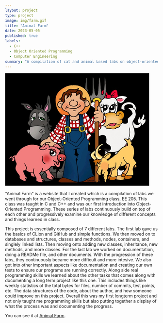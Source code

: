 ```yaml
---
layout: project
type: project
image: img/farm.gif
title: "Animal Farm"
date: 2023-05-05
published: true
labels:
  - C++
  - Object Oriented Programming
  - Computer Engineering
summary: "A compilation of cat and animal based labs on object-oriented programming for EE 205 to build \"Animal Farm\"."
---
```

<img src="../img/farm.jpg" width = "475px">


\"Animal Farm\" is a website that I created which is a compilation of labs we went through for our Object-Oriented Programming class, EE 205. This class was taught in C and C++ and was our first introduction into Object-Oriented Programming. These series of labs continuously build on top of each other and progressively examine our knowledge of different concepts and things learned in class.

This project is essentially composed of 7 different labs. The first lab gave us the basics of CLion and GitHub and simple functions. We then moved on to databases and structures, classes and methods, nodes, containers, and singlely linked lists. Then moving onto adding new classes, inheritance, new methods, and more classes. For the last lab we worked on documentation, doing a READMe file, and other documents. With the progression of these labs, they continuously became more difficult and more intesive. We also got into other important aspects like documentation and creating our own tests to ensure our programs are running correctly. Along side real programming skills we learned about the other tasks that comes along with documenting a long term project like this one. This includes things like weekly statistics of the total bytes for files, number of commits, test points, etc. The data structures of the code, about the author, and how someone could improve on this project. Overall this was my first longterm project and not only taught me programming skills but also putting together a display of what the process was and documenting the progress. 

You can see it at [Animal Farm](https://www2.hawaii.edu/~jksamont/ee205_animal_farm/index.html).
